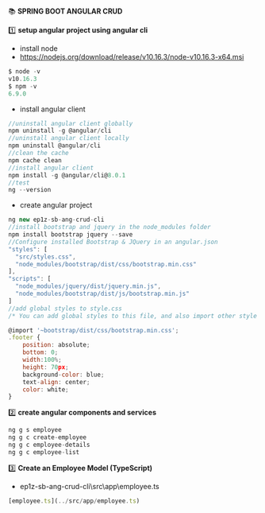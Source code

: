 :books: **SPRING BOOT ANGULAR CRUD**

:one: **setup angular project using angular cli**

- install node
- https://nodejs.org/download/release/v10.16.3/node-v10.16.3-x64.msi

```js
$ node -v
v10.16.3
$ npm -v
6.9.0
```

- install angular client

```js
//uninstall angular client globally
npm uninstall -g @angular/cli
//uninstall angular client locally
npm uninstall @angular/cli
//clean the cache
npm cache clean
//install angular client
npm install -g @angular/cli@8.0.1
//test
ng --version
```

- create angular project

```js
ng new ep1z-sb-ang-crud-cli
//install bootstrap and jquery in the node_modules folder
npm install bootstrap jquery --save
//Configure installed Bootstrap & JQuery in an angular.json
"styles": [
  "src/styles.css",
  "node_modules/bootstrap/dist/css/bootstrap.min.css"
],
"scripts": [
  "node_modules/jquery/dist/jquery.min.js",
  "node_modules/bootstrap/dist/js/bootstrap.min.js"
]
//add global styles to style.css
/* You can add global styles to this file, and also import other style files */

@import '~bootstrap/dist/css/bootstrap.min.css';
.footer {
    position: absolute;
    bottom: 0;
    width:100%;
    height: 70px;
    background-color: blue;
    text-align: center;
    color: white;
}
```

:two: **create angular components and services**

```js
ng g s employee
ng g c create-employee
ng g c employee-details
ng g c employee-list
```

:three: **Create an Employee Model (TypeScript)**

- ep1z-sb-ang-crud-cli\src\app\employee.ts

```ts
[employee.ts](../src/app/employee.ts)
```
